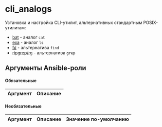 # cli_analogs

Установка и настройка CLI-утилит, альтернативных стандартным POSIX-утилитам:

* [bat](https://github.com/sharkdp/bat) - аналог `cat`
* [exa](https://github.com/ogham/exa) - аналог `ls`
* [fd](https://github.com/sharkdp/fd) - альтернатива `find`
* [ripgrep/rg](https://github.com/BurntSushi/ripgrep) - альтернатива `grep`

## Аргументы Ansible-роли

#### Обязательные

| Аргумент | Описание |
| --- | --- |  

#### Необязательные

| Аргумент | Описание | Значение по-умолчанию |
| --- | --- | --- |
